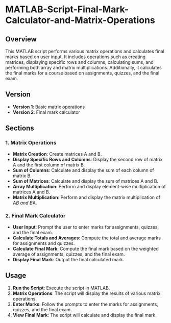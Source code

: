 # MATLAB-Script-Final-Mark-Calculator-and-Matrix-Operations

## Overview
This MATLAB script performs various matrix operations and calculates final marks based on user input. It includes operations such as creating matrices, displaying specific rows and columns, calculating sums, and performing both array and matrix multiplications. Additionally, it calculates the final marks for a course based on assignments, quizzes, and the final exam.

## Version
- **Version 1**: Basic matrix operations
- **Version 2**: Final mark calculator

## Sections
### 1. Matrix Operations
- **Matrix Creation**: Create matrices A and B.
- **Display Specific Rows and Columns**: Display the second row of matrix A and the first column of matrix B.
- **Sum of Columns**: Calculate and display the sum of each column of matrix B.
- **Sum of Matrices**: Calculate and display the sum of matrices A and B.
- **Array Multiplication**: Perform and display element-wise multiplication of matrices A and B.
- **Matrix Multiplication**: Perform and display the matrix multiplication of A*B and B*A.

### 2. Final Mark Calculator
- **User Input**: Prompt the user to enter marks for assignments, quizzes, and the final exam.
- **Calculate Totals and Averages**: Compute the total and average marks for assignments and quizzes.
- **Calculate Final Mark**: Compute the final mark based on the weighted average of assignments, quizzes, and the final exam.
- **Display Final Mark**: Output the final calculated mark.

## Usage
1. **Run the Script**: Execute the script in MATLAB.
2. **Matrix Operations**: The script will display the results of various matrix operations.
3. **Enter Marks**: Follow the prompts to enter the marks for assignments, quizzes, and the final exam.
4. **View Final Mark**: The script will calculate and display the final mark.
